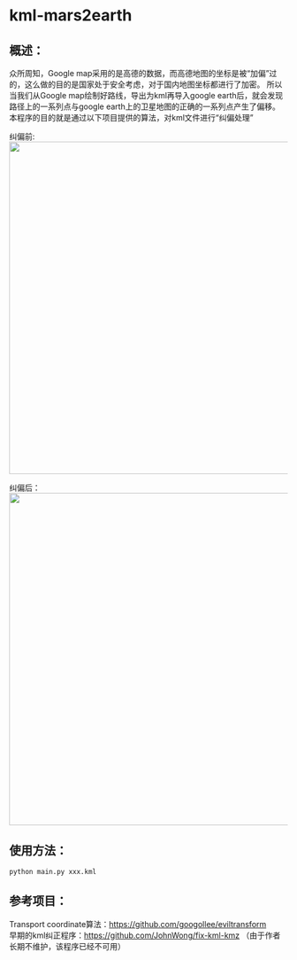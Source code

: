 kml-mars2earth
===========

## 概述：  
众所周知，Google map采用的是高德的数据，而高德地图的坐标是被“加偏”过的，这么做的目的是国家处于安全考虑，对于国内地图坐标都进行了加密。
所以当我们从Google map绘制好路线，导出为kml再导入google earth后，就会发现路径上的一系列点与google earth上的卫星地图的正确的一系列点产生了偏移。
本程序的目的就是通过以下项目提供的算法，对kml文件进行“纠偏处理”

纠偏前:  
<img src="https://user-images.githubusercontent.com/28710721/173501048-01055968-0eff-4b0f-9339-3694071376d6.png" width="600"/>

纠偏后：  
<img src="https://user-images.githubusercontent.com/28710721/173501116-7b319631-612b-4653-b5d9-80abe3ee8555.png" width="600" />


## 使用方法：  
``` shell
python main.py xxx.kml
```

## 参考项目：  
Transport coordinate算法：https://github.com/googollee/eviltransform  
早期的kml纠正程序：https://github.com/JohnWong/fix-kml-kmz （由于作者长期不维护，该程序已经不可用）


